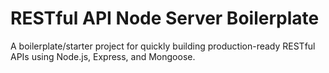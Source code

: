 # RESTful API Node Server Boilerplate
A boilerplate/starter project for quickly building production-ready RESTful APIs using Node.js, Express, and Mongoose.
